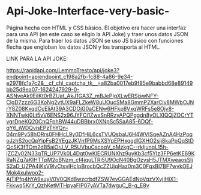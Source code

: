 # Api-Joke-Interface-very-basic-
Página hecha con HTML y CSS básico. El objetivo era hacer una interfaz para una API (en este caso se eligio la API Joke) y traer unos datos JSON de la misma. Para traer los datos JSON se uso JS básico con funciones flecha que engloban los datos JSON y los transporta al HTML.

LINK PARA LA API JOKE:

https://rapidapi.com/LemmoTresto/api/joke3?endpoint=apiendpoint_c198a2fb-fc88-4a86-9e34-e2978fc1a7c2&__cf_chl_captcha_tk__=a82ba0017eb9f85e9babbd68e89149bb25d9ea07-1624247929-0-ASNveAk9EilKt0rBZUat_AkJ1GA3Z_mBJePIgXLwERSjswNFY-ClgD7zzz6G3KoNg2vtUX9aFLZkeW8uUOucSMa8GmmP2XarClv8MWbOJNrY8Z08KxqdCcEliAt39A3CDOjG0aCENw6HFkp8VxqWRFs5e8Ojv8-XNNTwkj0Lt5vV6ENS2x96JYFCi1ZwsSnRRzyAPQPggdn8yOLXlQQjZOCrYTvgrDpeKQ20CnQFphBW44uDBBbrx0XNpSc5SaA85-6DQf-qY6_iWDQvisEPzThYQn-04m9Pv58hORrs0FHHcL9y0DfHiL6csTVUQsbaU6H4WVISqeAZnA4HzPoqoJzhS2ocQpYipFsB2YEgzJKVnfP9MsXSYpEPHxqqdlGXHO2sji8kaPpQqStDQcSK3fTOm2dB5aiOrJ_V_R5UVbuCscoqV_oMzkgC--rkljunqL15h-jZCZv02N33qTR_UP7Vk0L4Dqt0wKlECRUNXhz9uyKb3cf5YIz3FP6etKE69KRaNZg7aKIHTTpM2oBNzm_cf4jquLTRi5U9OcN40BgOzvsH5JTMXweaosSljS2aD_UZPA4iKsV9lvCtsvlHcIpBrocbQcZZUjqHaz0m3C0FqxBl7BF7wvkOEJMok4xuIwoo2-AjTjPfp4hYA9xuyV0V0QKd8wzcrbdfZSW7evGGAEdNoVqzVXvjIHiX1-Fkkwq5KrY_QzhKetMTHpyaFIP07yAVTa7dwguC_B-q_E8v
